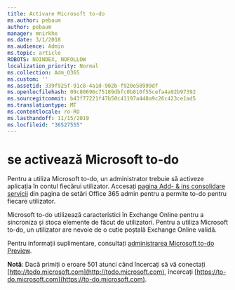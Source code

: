 ```yaml
---
title: Activare Microsoft to-do
ms.author: pebaum
author: pebaum
manager: mnirkhe
ms.date: 3/1/2018
ms.audience: Admin
ms.topic: article
ROBOTS: NOINDEX, NOFOLLOW
localization_priority: Normal
ms.collection: Adm_O365
ms.custom: ''
ms.assetid: 339f925f-91c8-4a1d-902b-f920e58999df
ms.openlocfilehash: 09c80696c75189dbfc0b810f55cefa4a92b97392
ms.sourcegitcommit: b43f77221f47b50c41197a448a9c26c423ce1ad5
ms.translationtype: MT
ms.contentlocale: ro-RO
ms.lasthandoff: 11/15/2019
ms.locfileid: "36527555"
---
```

# <a name="how-to-enable-microsoft-to-do"></a>se activează Microsoft to-do

Pentru a utiliza Microsoft to-do, un administrator trebuie să activeze aplicația în contul fiecărui utilizator. Accesați [pagina Add- &amp; ins consolidare servicii](https://portal.office.com/adminportal/home#/Settings/ServicesAndAddIns) din pagina de setări Office 365 admin pentru a permite to-do pentru fiecare utilizator. 
  
Microsoft to-do utilizează caracteristici în Exchange Online pentru a sincroniza și stoca elemente de făcut de utilizatori. Pentru a utiliza Microsoft to-do, un utilizator are nevoie de o cutie poștală Exchange Online validă.
  
Pentru informații suplimentare, consultați [administrarea Microsoft to-do Preview](https://support.office.com/article/490c1a8c-2333-4952-8125-841afadb9620.aspx).
  
 **Notă**: Dacă primiți o eroare 501 atunci când încercați să vă conectați [http://todo.microsoft.com](http://todo.microsoft.com), încercați [https://to-do.microsoft.com](https://to-do.microsoft.com).
  

